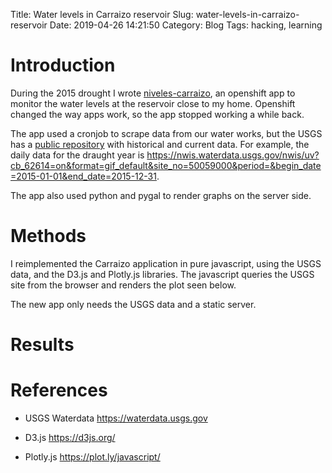 Title: Water levels in Carraizo reservoir
Slug: water-levels-in-carraizo-reservoir
Date: 2019-04-26 14:21:50
Category: Blog
Tags: hacking, learning

# Introduction

During the 2015 drought I wrote
[niveles-carraizo]({filename}/water-level-at-carraizo-reservoir.md),
an openshift app to monitor the water levels at the reservoir close to
my home. Openshift changed the way apps work, so the app stopped
working a while back.

The app used a cronjob to scrape data from our water works, but the
USGS has a [public repository](https://waterdata.usgs.gov) with
historical and current data. For example, the daily data for the
draught year is
<https://nwis.waterdata.usgs.gov/nwis/uv?cb_62614=on&format=gif_default&site_no=50059000&period=&begin_date=2015-01-01&end_date=2015-12-31>.

The app also used python and pygal to render graphs on the server side.

# Methods

I reimplemented the Carraizo application in pure javascript, using the
USGS data, and the D3.js and Plotly.js libraries. The javascript
queries the USGS site from the browser and renders the plot seen below.

The new app only needs the USGS data and a static server.

# Results

<script src='{static}/scripts/d3.min.js'></script>
<!-- Plotly.js -->
<script src="{static}/scripts/plotly-latest.min.js"></script>
<script src='{static}/scripts/analysis.js'></script>

<!-- Plotly chart will be drawn inside this DIV -->
<div id="myDiv"></div>

# References

  - USGS Waterdata <https://waterdata.usgs.gov>

  - D3.js <https://d3js.org/>

  - Plotly.js <https://plot.ly/javascript/>
